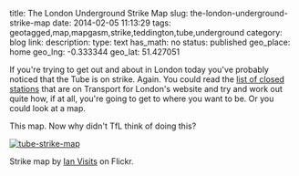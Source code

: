 title: The London Underground Strike Map
slug: the-london-underground-strike-map
date: 2014-02-05 11:13:29
tags: geotagged,map,mapgasm,strike,teddington,tube,underground
category: blog
link: 
description: 
type: text
has_math: no
status: published
geo_place: home
geo_lng: -0.333344
geo_lat: 51.427051

If you're trying to get out and about in London today you've probably noticed that the Tube is on strike. Again. You could read the <a href="http://www.tfl.gov.uk/tfl/livetravelnews/realtime/tube/stationstatus.html" target="_blank">list of closed stations</a> that are on Transport for London's website and try and work out quite how, if at all, you're going to get to where you want to be. Or you could look at a map.

This map. Now why didn't TfL think of doing this?

[![tube-strike-map](/wp-content/uploads/2014/02/tube-strike-map.png)](http://www.flickr.com/photos/ianvisits/12285044544/ "http://www.flickr.com/photos/ianvisits/12285044544/")


Strike map by [Ian Visits](http://www.flickr.com/photos/ianvisits/12285044544/ "http://www.flickr.com/photos/ianvisits/12285044544/") on Flickr.


